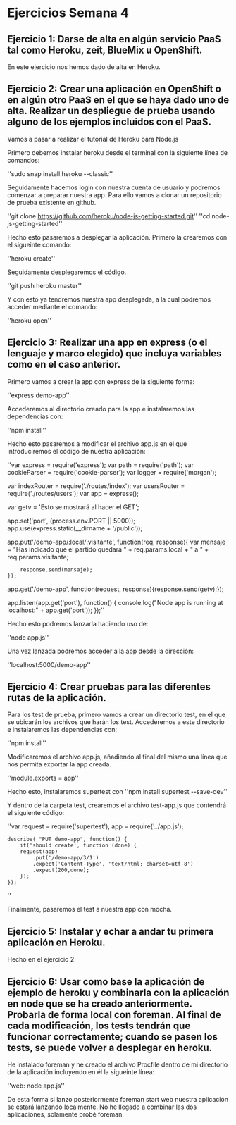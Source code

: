 # Ejercicios Semana 4

## Ejercicio 1: Darse de alta en algún servicio PaaS tal como Heroku, zeit, BlueMix u OpenShift.

En este ejercicio nos hemos dado de alta en Heroku.

## Ejercicio 2: Crear una aplicación en OpenShift o en algún otro PaaS en el que se haya dado uno de alta. Realizar un despliegue de prueba usando alguno de los ejemplos incluidos con el PaaS.

Vamos a pasar a realizar el tutorial de Heroku para Node.js

Primero debemos instalar heroku desde el terminal con la siguiente línea de comandos:

''sudo snap install heroku --classic''

Seguidamente hacemos login con nuestra cuenta de usuario y podremos comenzar a preparar nuestra app.
Para ello vamos a clonar un repositorio de prueba existente en github.

''git clone https://github.com/heroku/node-js-getting-started.git''
''cd node-js-getting-started''

Hecho esto pasaremos a desplegar la aplicación.
Primero la crearemos con el sigueinte comando:

''heroku create''

Seguidamente desplegaremos el código.

''git push heroku master''

Y con esto ya tendremos nuestra app desplegada, a la cual podremos acceder mediante el comando:

''heroku open''


## Ejercicio 3: Realizar una app en express (o el lenguaje y marco elegido) que incluya variables como en el caso anterior.

Primero vamos a crear la app con express de la siguiente forma:

''express demo-app''

Accederemos al directorio creado para la app e instalaremos las dependencias con:

''npm install''

Hecho esto pasaremos a modificar el archivo app.js en el que introduciremos el código de nuestra aplicación:

''var express = require('express');
var path = require('path');
var cookieParser = require('cookie-parser');
var logger = require('morgan');

var indexRouter = require('./routes/index');
var usersRouter = require('./routes/users');
var app = express();

var getv = 'Esto se mostrará al hacer el GET';

app.set('port', (process.env.PORT || 5000));
app.use(express.static(__dirname + '/public'));

app.put('/demo-app/:local/:visitante',
	function(req, response){
		var mensaje = "Has indicado que el partido quedará " + req.params.local + " a " + req.params.visitante;
		
		response.send(mensaje);
	});

app.get('/demo-app',
	function(request, response){response.send(getv);});


app.listen(app.get('port'), function() {
	  console.log("Node app is running at localhost:" + app.get('port'));
});''

Hecho esto podremos lanzarla haciendo uso de:

''node app.js''

Una vez lanzada podremos acceder a la app desde la dirección:

''localhost:5000/demo-app''


## Ejercicio 4: Crear pruebas para las diferentes rutas de la aplicación.


Para los test de prueba, primero vamos a crear un directorio test, en el que se ubicarán los archivos que harán los test.
Accederemos a este directorio e instalaremos las dependencias con:

''npm install''

Modificaremos el archivo app.js, añadiendo al final del mismo una línea que nos permita exportar la app creada.

''module.exports = app''

Hecho esto, instalaremos supertest con ''npm install supertest --save-dev''

Y dentro de la carpeta test, crearemos el archivo test-app.js que contendrá el siguiente código:

''var request = require('supertest'),
	app = require('../app.js');

	describe( "PUT demo-app", function() {
		it('should create', function (done) {
		request(app)
			.put('/demo-app/3/1')
			.expect('Content-Type', 'text/html; charset=utf-8')
			.expect(200,done);
		});
	});
''

Finalmente, pasaremos el test a nuestra app con mocha.


## Ejercicio 5: Instalar y echar a andar tu primera aplicación en Heroku.

Hecho en el ejercicio 2

## Ejercicio 6: Usar como base la aplicación de ejemplo de heroku y combinarla con la aplicación en node que se ha creado anteriormente. Probarla de forma local con foreman. Al final de cada modificación, los tests tendrán que funcionar correctamente; cuando se pasen los tests, se puede volver a desplegar en heroku.

He instalado foreman y he creado el archivo Procfile dentro de mi directorio de la aplicación incluyendo en él la sigueinte línea:

''web: node app.js''

De esta forma si lanzo posteriormente foreman start web nuestra aplicación se estará lanzando localmente.
No he llegado a combinar las dos aplicaciones, solamente probé foreman.



